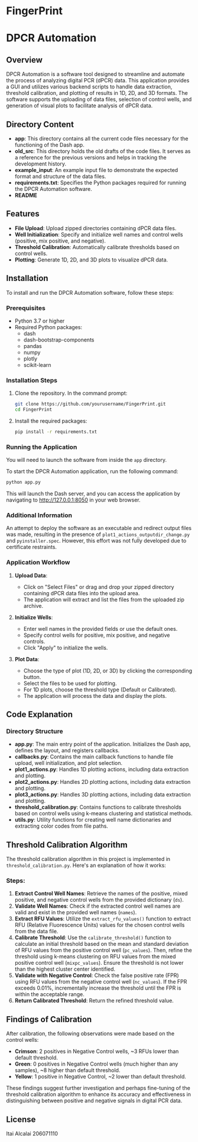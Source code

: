 # FingerPrint
# DPCR Automation

## Overview
DPCR Automation is a software tool designed to streamline and automate the process of analyzing digital PCR (dPCR) data. This application provides a GUI and utilizes various backend scripts to handle data extraction, threshold calibration, and plotting of results in 1D, 2D, and 3D formats. The software supports the uploading of data files, selection of control wells, and generation of visual plots to facilitate analysis of dPCR data.

## Directory Content
- **app**: This directory contains all the current code files necessary for the functioning of the Dash app.
- **old_src**: This directory holds the old drafts of the code files. It serves as a reference for the previous versions and helps in tracking the development history.
- **example_input**: An example input file to demonstrate the expected format and structure of the data files.
- **requirements.txt**: Specifies the Python packages required for running the DPCR Automation software.
- **README**
  
## Features
- **File Upload**: Upload zipped directories containing dPCR data files.
- **Well Initialization**: Specify and initialize well names and control wells (positive, mix positive, and negative).
- **Threshold Calibration**: Automatically calibrate thresholds based on control wells.
- **Plotting**: Generate 1D, 2D, and 3D plots to visualize dPCR data.

## Installation

To install and run the DPCR Automation software, follow these steps:

### Prerequisites
- Python 3.7 or higher
- Required Python packages:
  - dash
  - dash-bootstrap-components
  - pandas
  - numpy
  - plotly
  - scikit-learn

### Installation Steps
1. Clone the repository. In the command prompt:
    ```sh
    git clone https://github.com/yourusername/FingerPrint.git
    cd FingerPrint
    ```

2. Install the required packages:
    ```sh
    pip install -r requirements.txt
    ```
### Running the Application
You will need to launch the software from inside the `app` directory.

To start the DPCR Automation application, run the following command:
```sh
python app.py
```
This will launch the Dash server, and you can access the application by navigating to http://127.0.0.1:8050 in your web browser.
### Additional Information
An attempt to deploy the software as an executable and redirect output files was made, resulting in the presence of `plot1_actions_outputdir_change.py` and `pyinstaller.spec`. However, this effort was not fully developed due to certificate restraints.

### Application Workflow
1. **Upload Data**:
    - Click on "Select Files" or drag and drop your zipped directory containing dPCR data files into the upload area.
    - The application will extract and list the files from the uploaded zip archive.

2. **Initialize Wells**:
    - Enter well names in the provided fields or use the default ones.
    - Specify control wells for positive, mix positive, and negative controls.
    - Click "Apply" to initialize the wells.

3. **Plot Data**:
    - Choose the type of plot (1D, 2D, or 3D) by clicking the corresponding button.
    - Select the files to be used for plotting.
    - For 1D plots, choose the threshold type (Default or Calibrated).
    - The application will process the data and display the plots.

## Code Explanation

### Directory Structure
- **app.py**: The main entry point of the application. Initializes the Dash app, defines the layout, and registers callbacks.
- **callbacks.py**: Contains the main callback functions to handle file upload, well initialization, and plot selection.
- **plot1_actions.py**: Handles 1D plotting actions, including data extraction and plotting.
- **plot2_actions.py**: Handles 2D plotting actions, including data extraction and plotting.
- **plot3_actions.py**: Handles 3D plotting actions, including data extraction and plotting.
- **threshold_calibration.py**: Contains functions to calibrate thresholds based on control wells using k-means clustering and statistical methods.
- **utils.py**: Utility functions for creating well name dictionaries and extracting color codes from file paths.


  
## Threshold Calibration Algorithm
The threshold calibration algorithm in this project is implemented in `threshold_calibration.py`. Here's an explanation of how it works:

### Steps:
1. **Extract Control Well Names**: Retrieve the names of the positive, mixed positive, and negative control wells from the provided dictionary (`ds`).
2. **Validate Well Names**: Check if the extracted control well names are valid and exist in the provided well names (`names`).
3. **Extract RFU Values**: Utilize the `extract_rfu_values()` function to extract RFU (Relative Fluorescence Units) values for the chosen control wells from the data file.
4. **Calibrate Threshold**: Use the `calibrate_threshold()` function to calculate an initial threshold based on the mean and standard deviation of RFU values from the positive control well (`pc_values`). Then, refine the threshold using k-means clustering on RFU values from the mixed positive control well (`mixpc_values`). Ensure the threshold is not lower than the highest cluster center identified.
5. **Validate with Negative Control**: Check the false positive rate (FPR) using RFU values from the negative control well (`nc_values`). If the FPR exceeds 0.01%, incrementally increase the threshold until the FPR is within the acceptable range.
6. **Return Calibrated Threshold**: Return the refined threshold value.


## Findings of Calibration
After calibration, the following observations were made based on the control wells:
- **Crimson**: 2 positives in Negative Control wells, ~3 RFUs lower than default threshold.
- **Green**: 0 positives in Negative Control wells (much higher than any samples), ~8 higher than default threshold.
- **Yellow**: 1 positive in Negative Control, ~2 lower than default threshold.
  
These findings suggest further investigation and perhaps fine-tuning of the threshold calibration algorithm to enhance its accuracy and effectiveness in distinguishing between positive and negative signals in digital PCR data.

## License
Itai Alcalai
206071110

